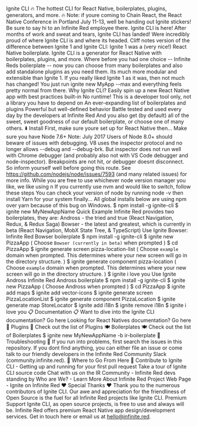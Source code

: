 Ignite CLI :fire: The hottest CLI for React Native, boilerplates, plugins, generators, and more. :fire: Note: if youre coming to Chain React, the React Native Conference in Portland July 11-13, well be handing out Ignite stickers! Be sure to say hi to an Infinite Red employee there. Ignite CLI is here! After months of work and sweat and tears, Ignite CLI has landed! Were incredibly proud of where Ignite CLI is and where its headed. Cliff notes version of the difference between Ignite 1 and Ignite CLI: Ignite 1 was a (very nice!) React Native boilerplate. Ignite CLI is a generator for React Native with boilerplates, plugins, and more. Where before you had one choice -- Infinite Reds boilerplate -- now you can choose from many boilerplates and also add standalone plugins as you need them. Its much more modular and extensible than Ignite 1. If you really liked Ignite 1 as it was, then not much has changed! You just run ignite new MyApp --max and everything feels pretty normal from there. Why Ignite CLI? Easily spin up a new React Native app with best practices built-in No runtime! This is a developer tool only, not a library you have to depend on An ever-expanding list of boilerplates and plugins Powerful but well-defined behavior Battle tested and used every day by the developers at Infinite Red And you also get (by default) all of the sweet, sweet goodness of our default boilerplate, or choose one of many others. :arrow_down: Install First, make sure youre set up for React Native then... Make sure you have Node 7.6+ Note: July 2017 Users of Node 8.0+ should beware of issues with debugging. V8 uses the inspector protocol and no longer allows --debug and --debug-brk. But inspector does not run well with Chrome debugger (and probably also not with VS Code debugger and node-inspector). Breakpoints are not hit, or debugger doesnt disconnect. So inform yourself well before going this route. See https://github.com/nodejs/node/issues/7593 (and many related issues) for more info. While you are free to use whichever node version manager you like, we like using n If you currently use nvm and would like to switch, follow these steps You can check your version of node by running node -v then install Yarn for your system finally... All global installs below are using npm over yarn because of this bug on Windows. $ npm install -g ignite-cli $ ignite new MyNewAppName Quick Example Infinite Red provides two boilerplates, they are: Andross - the tried and true (React Navigation, Redux, & Redux Saga) Bowser - the latest and greatest, which is currently in beta (React Navigation, MobX State Tree, & TypeScript) Use Ignite Bowser: Infinite Red Bowser boilerplate $ npm install -g ignite-cli $ ignite new PizzaApp ( Choose `Bowser (currently in beta)` when prompted ) $ cd PizzaApp $ ignite generate screen pizza-location-list ( Choose `example` domain when prompted. This determines where your new screen will go in the directory structure. ) $ ignite generate component pizza-location ( Choose `example` domain when prompted. This determines where your new screen will go in the directory structure. ) $ ignite i love you Use Ignite Andross Infinite Red Andross boilerplate $ npm install -g ignite-cli $ ignite new PizzaApp ( Choose Andross when prompted ) $ cd PizzaApp $ ignite add maps $ ignite add vector-icons $ ignite generate screen PizzaLocationList $ ignite generate component PizzaLocation $ ignite generate map StoreLocator $ ignite add i18n $ ignite remove i18n $ ignite i love you :clipboard: Documentation :clipboard: Want to dive into the Ignite CLI documentation? Go here Looking for React Natives documentation? Go here :electric_plug: Plugins :electric_plug: Check out the list of Plugins :plate_with_cutlery: Boilerplates :plate_with_cutlery: Check out the list of Boilerplates $ ignite new MyNewAppName -b ir-boilerplate :poop: Troubleshooting :poop: If you run into problems, first search the issues in this repository. If you dont find anything, you can either file an issue or come talk to our friendly developers in the Infinite Red Community Slack (community.infinite.red). :telescope: Where to Go From Here :telescope: Contribute to Ignite CLI - Getting up and running for your first pull request Take a tour of Ignite CLI source code Chat with us on the IR Community - Infinite Red devs standing by Who are We? - Learn More About Infinite Red Project Web Page - Ignite on Infinite Red :heart: Special Thanks :heart: Thank you to the numerous contributors of Ignite CLI. Our awe and appreciation for the friendliness of Open Source is the fuel for all Infinite Red projects like Ignite CLI. Premium Support Ignite CLI, as open source projects, is free to use and always will be. Infinite Red offers premium React Native app design/development services. Get in touch here or email us at hello@infinite.red.